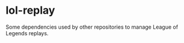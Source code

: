 lol-replay
==========

Some dependencies used by other repositories to manage League of Legends replays.

